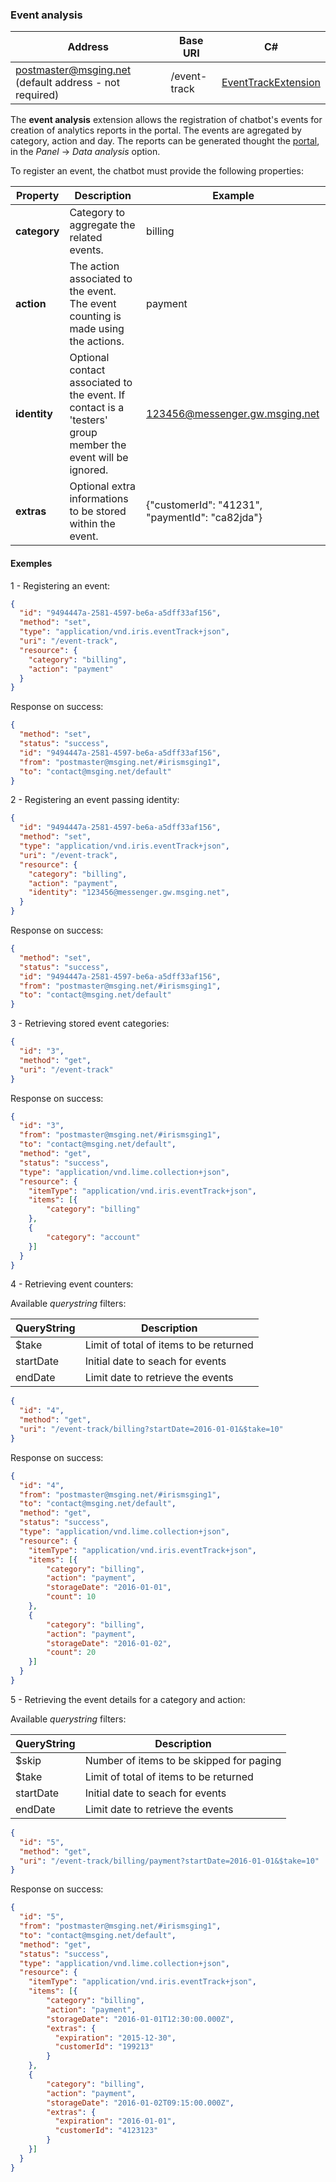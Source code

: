 ### Event analysis
| Address               | Base URI     |  C#                 |
|-----------------------|--------------|---------------------|
| postmaster@msging.net (default address - not required) | /event-track | [EventTrackExtension](https://github.com/takenet/messaginghub-client-csharp/blob/master/src/Takenet.MessagingHub.Client/Extensions/EventTrack/EventTrackExtension.cs) |

The **event analysis** extension allows the registration of chatbot's events for creation of analytics reports in the portal. The events are agregated by category, action and day. The reports can be generated thought the [portal](https://portal.blip.ai), in the *Panel* -> *Data analysis* option.

To register an event, the chatbot must provide the following properties:

| Property     | Description                                                        | Example |
|--------------|--------------------------------------------------------------------|---------|
| **category** | Category to aggregate the related events.                          | billing |
| **action**   | The action associated to the event. The event counting is made using the actions.  | payment |
| **identity** | Optional contact associated to the event. If contact is a 'testers' group member the event will be ignored.  | 123456@messenger.gw.msging.net |
| **extras**   | Optional extra informations to be stored within the event.         | {"customerId": "41231", "paymentId": "ca82jda"} |


#### Exemples
1 - Registering an event:
```json
{  
  "id": "9494447a-2581-4597-be6a-a5dff33af156",
  "method": "set",
  "type": "application/vnd.iris.eventTrack+json",
  "uri": "/event-track",
  "resource": {  
    "category": "billing",
    "action": "payment"
  }
}
```
Response on success:
```json
{
  "method": "set",
  "status": "success",
  "id": "9494447a-2581-4597-be6a-a5dff33af156",
  "from": "postmaster@msging.net/#irismsging1",
  "to": "contact@msging.net/default"
}
```
2 - Registering an event passing identity:
```json
{  
  "id": "9494447a-2581-4597-be6a-a5dff33af156",
  "method": "set",
  "type": "application/vnd.iris.eventTrack+json",
  "uri": "/event-track",
  "resource": {  
    "category": "billing",
    "action": "payment",
    "identity": "123456@messenger.gw.msging.net",
  }
}
```
Response on success:
```json
{
  "method": "set",
  "status": "success",
  "id": "9494447a-2581-4597-be6a-a5dff33af156",
  "from": "postmaster@msging.net/#irismsging1",
  "to": "contact@msging.net/default"
}
```

3 - Retrieving stored event categories:
```json
{  
  "id": "3",
  "method": "get",
  "uri": "/event-track"
}
```
Response on success:
```json
{  
  "id": "3",
  "from": "postmaster@msging.net/#irismsging1",
  "to": "contact@msging.net/default",
  "method": "get",
  "status": "success",
  "type": "application/vnd.lime.collection+json",
  "resource": {
    "itemType": "application/vnd.iris.eventTrack+json",
    "items": [{
        "category": "billing"
    },
    {
        "category": "account"
    }]
  }
}
```


4 - Retrieving event counters:

Available *querystring* filters:

| QueryString  | Description                               |
|--------------|-------------------------------------------|
| $take        | Limit of total of items to be returned    |
| startDate    | Initial date to seach for events          |
| endDate      | Limit date to retrieve the events         |

```json
{  
  "id": "4",
  "method": "get",
  "uri": "/event-track/billing?startDate=2016-01-01&$take=10"
}
```

Response on success:
```json
{
  "id": "4",
  "from": "postmaster@msging.net/#irismsging1",
  "to": "contact@msging.net/default",
  "method": "get",
  "status": "success",  
  "type": "application/vnd.lime.collection+json",
  "resource": {
    "itemType": "application/vnd.iris.eventTrack+json",
    "items": [{
        "category": "billing",
        "action": "payment",
        "storageDate": "2016-01-01",
        "count": 10
    },
    {
        "category": "billing",
        "action": "payment",
        "storageDate": "2016-01-02",
        "count": 20
    }]
  }
}
```

5 - Retrieving the event details for a category and action:

Available *querystring* filters:

| QueryString  | Description                               |
|--------------|-------------------------------------------| 
| $skip        | Number of items to be skipped for paging  |
| $take        | Limit of total of items to be returned    |
| startDate    | Initial date to seach for events          |
| endDate      | Limit date to retrieve the events         |


```json
{  
  "id": "5",
  "method": "get",
  "uri": "/event-track/billing/payment?startDate=2016-01-01&$take=10"
}
```

Response on success:
```json
{
  "id": "5",
  "from": "postmaster@msging.net/#irismsging1",
  "to": "contact@msging.net/default",
  "method": "get",
  "status": "success",
  "type": "application/vnd.lime.collection+json",
  "resource": {
    "itemType": "application/vnd.iris.eventTrack+json",
    "items": [{
        "category": "billing",
        "action": "payment",
        "storageDate": "2016-01-01T12:30:00.000Z",
        "extras": {
          "expiration": "2015-12-30",
          "customerId": "199213"
        }      
    },
    {
        "category": "billing",
        "action": "payment",
        "storageDate": "2016-01-02T09:15:00.000Z",
        "extras": {
          "expiration": "2016-01-01",
          "customerId": "4123123"
        }  
    }]
  }
}
```
